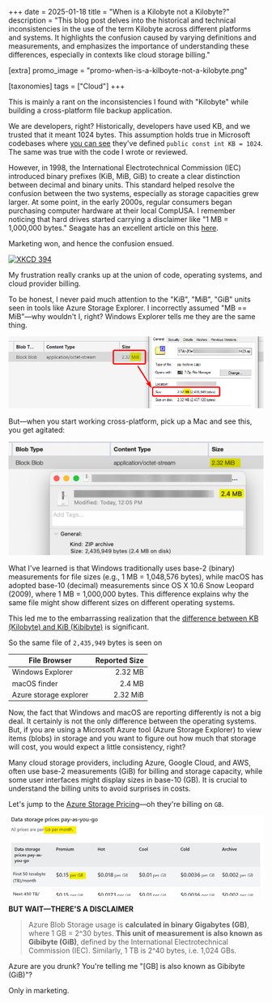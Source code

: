 +++
date = 2025-01-18
title = "When is a Kilobyte not a Kilobyte?"
description = "This blog post delves into the historical and technical inconsistencies in the use of the term Kilobyte across different platforms and systems. It highlights the confusion caused by varying definitions and measurements, and emphasizes the importance of understanding these differences, especially in contexts like cloud storage billing."

[extra]
promo_image = "promo-when-is-a-kilboyte-not-a-kilobyte.png"

[taxonomies]
tags = ["Cloud"]
+++

This is mainly a rant on the inconsistencies I found with "Kilobyte" while building a cross-platform file backup application.

We are developers, right? Historically, developers have used KB, and we trusted that it meant 1024 bytes. This assumption holds true in Microsoft codebases where [you can see](https://github.com/Azure/azure-sdk-for-net/blob/3fb80ad8a72712bd790243ad31283f87bdc20a6d/sdk/storage/Azure.Storage.Common/src/Shared/Constants.cs#L11) they've defined `public const int KB = 1024`. The same was true with the code I wrote or reviewed.

However, in 1998, the International Electrotechnical Commission (IEC) introduced binary prefixes (KiB, MiB, GiB) to create a clear distinction between decimal and binary units. This standard helped resolve the confusion between the two systems, especially as storage capacities grew larger. At some point, in the early 2000s, regular consumers began purchasing computer hardware at their local CompUSA. I remember noticing that hard drives started carrying a disclaimer like "1 MB = 1,000,000 bytes." Seagate has an excellent article on this [here](https://www.seagate.com/support/kb/lacie/why-does-my-hard-drive-report-less-capacity-than-indicated-on-the-drives-label-172191en/?form=MG0AV3).

Marketing won, and hence the confusion ensued.

[![XKCD 394](https://imgs.xkcd.com/comics/kilobyte.png)](https://xkcd.com/394/)

My frustration really cranks up at the union of code, operating systems, and cloud provider billing.

To be honest, I never paid much attention to the "KiB", "MiB", "GiB" units seen in tools like Azure Storage Explorer. I incorrectly assumed "MB == MiB"—why wouldn't I, right? Windows Explorer tells me they are the same thing.

![left size: Azure Blob 2.32 MiB, right side: Windows Explorer 2.32 MB](storage-explorer-win.png)

But—when you start working cross-platform, pick up a Mac and see this, you get agitated:

![left size: Azure Blob 2.32 MiB, right side: Windows Explorer 2.4 MB](storage-explorer-mac.png)

What I've learned is that Windows traditionally uses base-2 (binary) measurements for file sizes (e.g., 1 MB = 1,048,576 bytes), while macOS has adopted base-10 (decimal) measurements since OS X 10.6 Snow Leopard (2009), where 1 MB = 1,000,000 bytes. This difference explains why the same file might show different sizes on different operating systems.

This led me to the embarrassing realization that the [difference between KB (Kilobyte) and KiB (Kibibyte)](https://physics.nist.gov/cuu/Units/binary.html) is significant. 

So the same file of `2,435,949` bytes is seen on

| File Browser           | Reported Size |
| ---------------------- | ------------: |
| Windows Explorer       |       2.32 MB |
| macOS finder           |        2.4 MB |
| Azure storage explorer |      2.32 MiB |

Now, the fact that Windows and macOS are reporting differently is not a big deal. It certainly is not the only difference between the operating systems. But, if you are using a Microsoft Azure tool (Azure Storage Explorer) to view items (blobs) in storage and you want to figure out how much that storage will cost, you would expect a little consistency, right?

Many cloud storage providers, including Azure, Google Cloud, and AWS, often use base-2 measurements (GiB) for billing and storage capacity, while some user interfaces might display sizes in base-10 (GB). It is crucial to understand the billing units to avoid surprises in costs.

Let's jump to the [Azure Storage Pricing](https://azure.microsoft.com/en-us/pricing/details/storage/blobs/)—oh they're billing on `GB`. 

![](azure-pricing.png)

**BUT WAIT—THERE'S A DISCLAIMER**

> Azure Blob Storage usage is **calculated in binary Gigabytes (GB)**, where 1 GB = 2^30 bytes. **This unit of measurement is also known as Gibibyte (GiB)**, defined by the International Electrotechnical Commission (IEC). Similarly, 1 TB is 2^40 bytes, i.e. 1,024 GBs.

Azure are you drunk? You're telling me "[GB] is also known as Gibibyte (GiB)"?

Only in marketing.

